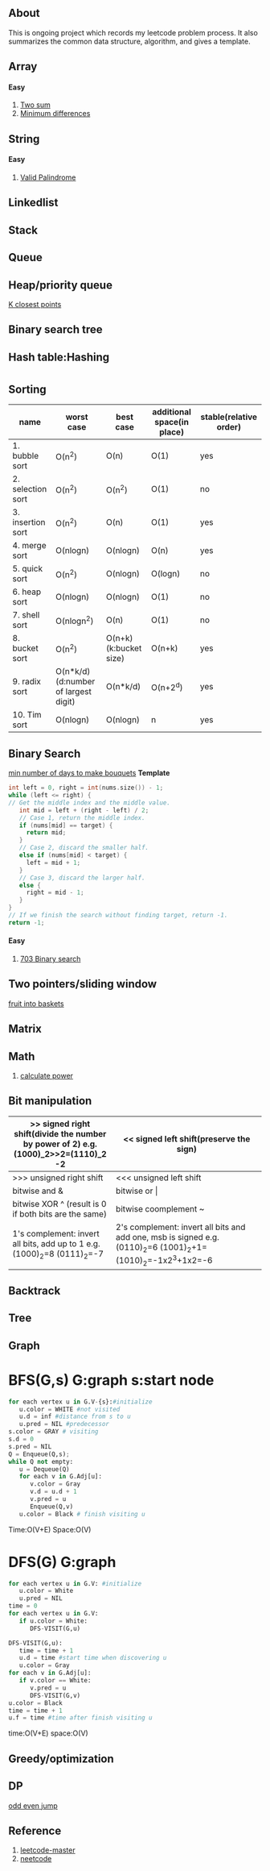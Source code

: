 ## About
This is ongoing project which records my leetcode problem process. It also summarizes the common data structure, algorithm, and gives a template.<br>
## Array
#### Easy
1. [Two sum](https://leetcode.com/problems/two-sum/)
2. [Minimum differences](https://leetcode.com/problems/minimum-difference-between-largest-and-smallest-value-in-three-moves/description/)
## String
#### Easy
1. [Valid Palindrome](https://leetcode.com/problems/valid-palindrome/description/)
## Linkedlist
## Stack
## Queue
## Heap/priority queue
[K closest points](https://leetcode.com/problems/k-closest-points-to-origin/description/)
## Binary search tree
## Hash table:Hashing
# 
## Sorting
| name | worst case | best case | additional space(in place) | stable(relative order) |
| --- | ----------- | --- | --- | --- |
| 1. bubble sort | O(n<sup>2</sup>) | O(n) | O(1) | yes
| 2. selection sort | O(n<sup>2</sup>) | O(n<sup>2</sup>) | O(1) | no
| 3. insertion sort | O(n<sup>2</sup>) | O(n) | O(1) | yes
| 4. merge sort | O(nlogn) | O(nlogn) | O(n) | yes
| 5. quick sort | O(n<sup>2</sup>) | O(nlogn) | O(logn) | no
| 6. heap sort | O(nlogn) | O(nlogn)| O(1) | no
| 7. shell sort | O(nlogn<sup>2</sup>) | O(n) | O(1) | no
| 8. bucket sort | O(n<sup>2</sup>) | O(n+k) (k:bucket size)| O(n+k)| yes
| 9. radix sort | O(n*k/d) (d:number of largest digit) | O(n*k/d) | O(n+2<sup>d</sup>) | yes
| 10. Tim sort | O(nlogn) | O(nlogn) | n | yes
## Binary Search ##
[min number of days to make bouquets](https://leetcode.com/problems/minimum-number-of-days-to-make-m-bouquets/description/)
__Template__
```cpp
int left = 0, right = int(nums.size()) - 1;
while (left <= right) {
// Get the middle index and the middle value. 
   int mid = left + (right - left) / 2;            
   // Case 1, return the middle index.
   if (nums[mid] == target) {
     return mid;
   } 
   // Case 2, discard the smaller half.
   else if (nums[mid] < target) {
     left = mid + 1;   
   } 
   // Case 3, discard the larger half.
   else {
     right = mid - 1;
   }
}        
// If we finish the search without finding target, return -1.
return -1;
```
#### Easy
1. [703 Binary search](https://leetcode.com/problems/binary-search/description)
## Two pointers/sliding window
[fruit into baskets](https://leetcode.com/problems/fruit-into-baskets/description/)
## Matrix
## Math 
1. [calculate power](https://leetcode.com/problems/powx-n/)
## Bit manipulation
|>> signed right shift(divide the number by power of 2) e.g. (1000)_2>>2=(1110)_2 -2|<< signed left shift(preserve the sign)
|--------------------------------------------------|----------------------------------------------------------------------|
|>>> unsigned right shift |<<< unsigned left shift
|bitwise and &  | bitwise or \| 
|bitwise XOR ^ (result is 0 if both bits are the same)| bitwise coomplement ~
|1's complement: invert all bits, add up to 1 e.g. (1000)<sub>2</sub>=8 (0111)<sub>2</sub>=-7 | 2's complement: invert all bits and add one, msb is signed e.g. (0110)<sub>2</sub>=6 (1001)<sub>2</sub>+1=(1010)<sub>2</sub>=-1x2<sup>3</sup>+1x2=-6
## Backtrack
## Tree
## Graph
# BFS(G,s) G:graph s:start node
```py
for each vertex u in G.V-{s}:#initialize
   u.color = WHITE #not visited
   u.d = inf #distance from s to u
   u.pred = NIL #predecessor
s.color = GRAY # visiting
s.d = 0
s.pred = NIL
Q = Enqueue(Q,s);
while Q not empty:
   u = Dequeue(Q)
   for each v in G.Adj[u]:
      v.color = Gray
      v.d = u.d + 1
      v.pred = u
      Enqueue(Q,v)
   u.color = Black # finish visiting u
```
Time:O(V+E)
Space:O(V)
# DFS(G) G:graph
```py
for each vertex u in G.V: #initialize
   u.color = White
   u.pred = NIL
time = 0
for each vertex u in G.V:
   if u.color = White:
      DFS-VISIT(G,u)

DFS-VISIT(G,u):
   time = time + 1
   u.d = time #start time when discovering u
   u.color = Gray
for each v in G.Adj[u]:
   if v.color == White:
      v.pred = u
      DFS-VISIT(G,v)
u.color = Black
time = time + 1
u.f = time #time after finish visiting u
```
time:O(V+E) space:O(V)
## Greedy/optimization
## DP
[odd even jump](https://leetcode.com/problems/odd-even-jump/description/)
## Reference
1. [leetcode-master](https://github.com/youngyangyang04/leetcode-master)
2. [neetcode](https://neetcode.io/practice)
